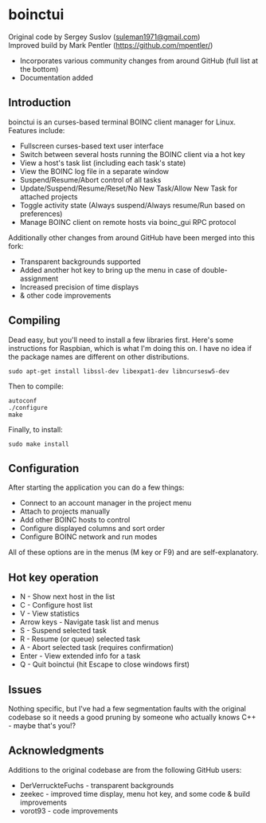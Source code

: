 # boinctui
Original code by Sergey Suslov (suleman1971@gmail.com)  
Improved build by Mark Pentler (https://github.com/mpentler/)  
- Incorporates various community changes from around GitHub (full list at the bottom)
- Documentation added

## Introduction

boinctui is an curses-based terminal BOINC client manager for Linux. Features include:
- Fullscreen curses-based text user interface
- Switch between several hosts running the BOINC client via a hot key
- View a host's task list (including each task's state)
- View the BOINC log file in a separate window
- Suspend/Resume/Abort control of all tasks
- Update/Suspend/Resume/Reset/No New Task/Allow New Task for attached projects
- Toggle activity state (Always suspend/Always resume/Run based on preferences)
- Manage BOINC client on remote hosts via boinc_gui RPC protocol

Additionally other changes from around GitHub have been merged into this fork:
- Transparent backgrounds supported
- Added another hot key to bring up the menu in case of double-assignment
- Increased precision of time displays
- & other code improvements

## Compiling
Dead easy, but you'll need to install a few libraries first. Here's some instructions 
for Raspbian, which is what I'm doing this on. I have no idea if the package names are 
different on other distributions.

```
sudo apt-get install libssl-dev libexpat1-dev libncursesw5-dev
```

Then to compile:

```
autoconf
./configure
make
```

Finally, to install:

```
sudo make install
```

## Configuration
After starting the application you can do a few things:
- Connect to an account manager in the project menu
- Attach to projects manually
- Add other BOINC hosts to control
- Configure displayed columns and sort order
- Configure BOINC network and run modes

All of these options are in the menus (M key or F9) and are self-explanatory.

## Hot key operation
- N - Show next host in the list
- C - Configure host list
- V - View statistics
- Arrow keys - Navigate task list and menus
- S - Suspend selected task
- R - Resume (or queue) selected task
- A - Abort selected task (requires confirmation)
- Enter - View extended info for a task
- Q - Quit boinctui (hit Escape to close windows first)

## Issues
Nothing specific, but I've had a few segmentation faults with the original codebase 
so it needs a good pruning by someone who actually knows C++ - maybe that's you!?

## Acknowledgments
Additions to the original codebase are from the following GitHub users:
- DerVerruckteFuchs - transparent backgrounds
- zeekec - improved time display, menu hot key, and some code & build improvements
- vorot93 - code improvements
